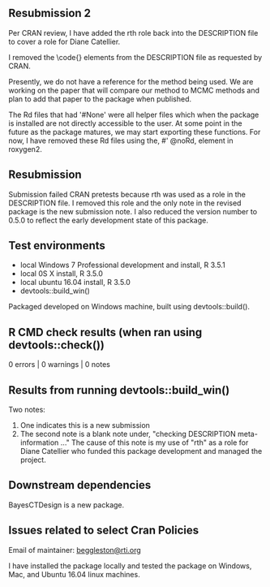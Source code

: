 ## Resubmission 2
Per CRAN review, I have added the rth role back into the
DESCRIPTION file to cover a role for Diane Catellier.

I removed the \code{} elements from the DESCRIPTION file
as requested by CRAN.

Presently, we do not have a reference for the method being 
used. We are working on the paper that will compare our 
method to MCMC methods and plan to add that paper to the 
package when published.

The Rd files that had '#None' were all helper files which 
when the package is installed are not directly accessible to 
the user.  At some point in the future as the package matures, 
we may start exporting these functions. For now, I have 
removed these Rd files using the, #' @noRd, element in 
roxygen2.


## Resubmission
Submission failed CRAN pretests because rth was used as a role
in the DESCRIPTION file.  I removed this role and the only
note in the revised package is the new submission note.
I also reduced the version number to 0.5.0 to reflect the
early development state of this package.

## Test environments
* local Windows 7 Professional development and install, R 3.5.1
* local 0S X install, R 3.5.0
* local ubuntu 16.04 install, R 3.5.0
* devtools::build_win()

Packaged developed on Windows machine, built using devtools::build().

## R CMD check results (when ran using devtools::check())
0 errors | 0 warnings | 0 notes

## Results from running devtools::build_win()
Two notes:  
1) One indicates this is a new submission
2) The second note is a blank note under, "checking DESCRIPTION meta-information ..."
   The cause of this note is my use of "rth" as a role for Diane Catellier who
   funded this package development and managed the project.

## Downstream dependencies
BayesCTDesign is a new package.

## Issues related to select Cran Policies
Email of maintainer: beggleston@rti.org

I have installed the package locally and tested the package 
on Windows, Mac, and Ubuntu 16.04 linux machines.